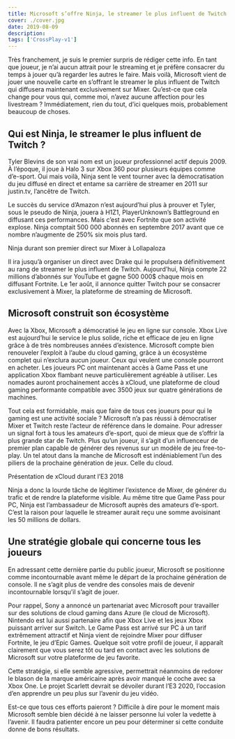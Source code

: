 ```yaml
---
title: Microsoft s’offre Ninja, le streamer le plus influent de Twitch
cover: ./cover.jpg
date: 2019-08-09
description: 
tags: ['CrossPlay-v1']
---
```

Très franchement, je suis le premier surpris de rédiger cette info. En tant que joueur, je n’ai aucun attrait pour le streaming et je préfère consacrer du temps à jouer qu’à regarder les autres le faire. Mais voilà, Microsoft vient de jouer une nouvelle carte en s’offrant le streamer le plus influent de Twitch qui diffusera maintenant exclusivement sur Mixer. Qu’est-ce que cela change pour vous qui, comme moi, n’avez aucune affection pour les livestream ? Immédiatement, rien du tout, d’ici quelques mois, probablement beaucoup de choses.

## Qui est Ninja, le streamer le plus influent de Twitch ?
Tyler Blevins de son vrai nom est un joueur professionnel actif depuis 2009. À l’époque, il joue à Halo 3 sur Xbox 360 pour plusieurs équipes comme d’e-sport. Oui mais voilà, Ninja sent le vent tourner avec la démocratisation du jeu diffusé en direct et entame sa carrière de streamer en 2011 sur justin.tv, l’ancêtre de Twitch.

Le succès du service d’Amazon n’est aujourd’hui plus à prouver et Tyler, sous le pseudo de Ninja, jouera à H1Z1, PlayerUnknown’s Battleground en diffusant ces performances. Mais c’est avec Fortnite que son activité explose. Ninja comptait 500 000 abonnés en septembre 2017 avant que ce nombre n’augmente de 250% six mois plus tard.

Ninja durant son premier direct sur Mixer à Lollapaloza

Il ira jusqu’à organiser un direct avec Drake qui le propulsera définitivement au rang de streamer le plus influent de Twitch. Aujourd’hui, Ninja compte 22 millions d’abonnés sur YouTube et gagne 500 000$ chaque mois en diffusant Fortnite. Le 1er août, il annonce quitter Twitch pour se consacrer exclusivement à Mixer, la plateforme de streaming de Microsoft.

## Microsoft construit son écosystème
Avec la Xbox, Microsoft a démocratisé le jeu en ligne sur console. Xbox Live est aujourd’hui le service le plus solide, riche et efficace de jeu en ligne grâce à de très nombreuses années d’existence. Microsoft compte bien renouveler l’exploit à l’aube du cloud gaming, grâce à un écosystème complet qui n’exclura aucun joueur. Ceux qui veulent une console pourront en acheter. Les joueurs PC ont maintenant accès à Game Pass et une application Xbox flambant neuve particulièrement agréable à utiliser. Les nomades auront prochainement accès à xCloud, une plateforme de cloud gaming performante compatible avec 3500 jeux sur quatre générations de machines.

Tout cela est formidable, mais que faire de tous ces joueurs pour qui le gaming est une activité sociale ? Microsoft n’a pas réussi à démocratiser Mixer et Twitch reste l’acteur de référence dans le domaine. Pour adresser un signal fort à tous les amateurs d’e-sport, quoi de mieux que de s’offrir la plus grande star de Twitch. Plus qu’un joueur, il s’agit d’un influenceur de premier plan capable de générer des revenus sur un modèle de jeu free-to-play. Un tel atout dans la manche de Microsoft est indéniablement l’un des piliers de la prochaine génération de jeux. Celle du cloud.

Présentation de xCloud durant l’E3 2018

Ninja a donc la lourde tâche de légitimer l’existence de Mixer, de générer du trafic et de rendre la plateforme visible. Au même titre que Game Pass pour PC, Ninja est l’ambassadeur de Microsoft auprès des amateurs d’e-sport. C’est la raison pour laquelle le streamer aurait reçu une somme avoisinant les 50 millions de dollars.

## Une stratégie globale qui concerne tous les joueurs
En adressant cette dernière partie du public joueur, Microsoft se positionne comme incontournable avant même le départ de la prochaine génération de console. Il ne s’agit plus de vendre des consoles mais de devenir incontournable lorsqu’il s’agit de jouer.

Pour rappel, Sony a annoncé un partenariat avec Microsoft pour travailler sur des solutions de cloud gaming dans Azure (le cloud de Microsoft). Nintendo est lui aussi partenaire afin que Xbox Live et les jeux Xbox puissant arriver sur Switch. Le Game Pass est arrivé sur PC à un tarif extrêmement attractif et Ninja vient de rejoindre Mixer pour diffuser Fortnite, le jeu d’Epic Games. Quelque soit votre profil de joueur, il apparaît clairement que vous serez tôt ou tard en contact avec les solutions de Microsoft sur votre plateforme de jeu favorite.

Cette stratégie, si elle semble agressive, permettrait néanmoins de redorer le blason de la marque américaine après avoir manqué le coche avec sa Xbox One. Le projet Scarlett devrait se dévoiler durant l’E3 2020, l’occasion d’en apprendre un peu plus sur l’avenir du jeu vidéo.

Est-ce que tous ces efforts paieront ? Difficile à dire pour le moment mais Microsoft semble bien décidé à ne laisser personne lui voler la vedette à l’avenir. Il faudra patienter encore un peu pour déterminer si cette conduite donne de bons résultats.

